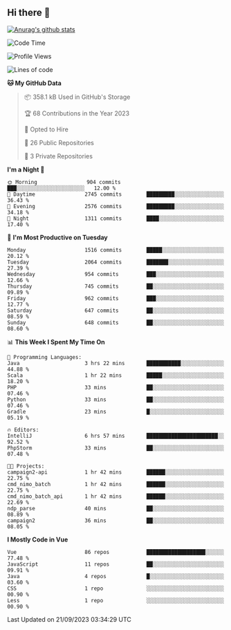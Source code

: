 ## Hi there 👋

[![Anurag's github stats](https://github-readme-stats.vercel.app/api?username=Songwonseok)](https://github.com/anuraghazra/github-readme-stats)



<!--START_SECTION:waka-->
![Code Time](http://img.shields.io/badge/Code%20Time-2%2C517%20hrs%2040%20mins-blue)

![Profile Views](http://img.shields.io/badge/Profile%20Views-0-blue)

![Lines of code](https://img.shields.io/badge/From%20Hello%20World%20I%27ve%20Written-35.0%20million%20lines%20of%20code-blue)

**🐱 My GitHub Data** 

> 📦 358.1 kB Used in GitHub's Storage 
 > 
> 🏆 68 Contributions in the Year 2023
 > 
> 💼 Opted to Hire
 > 
> 📜 26 Public Repositories 
 > 
> 🔑 3 Private Repositories 
 > 
**I'm a Night 🦉** 

```text
🌞 Morning                904 commits         ███░░░░░░░░░░░░░░░░░░░░░░   12.00 % 
🌆 Daytime                2745 commits        █████████░░░░░░░░░░░░░░░░   36.43 % 
🌃 Evening                2576 commits        █████████░░░░░░░░░░░░░░░░   34.18 % 
🌙 Night                  1311 commits        ████░░░░░░░░░░░░░░░░░░░░░   17.40 % 
```
📅 **I'm Most Productive on Tuesday** 

```text
Monday                   1516 commits        █████░░░░░░░░░░░░░░░░░░░░   20.12 % 
Tuesday                  2064 commits        ███████░░░░░░░░░░░░░░░░░░   27.39 % 
Wednesday                954 commits         ███░░░░░░░░░░░░░░░░░░░░░░   12.66 % 
Thursday                 745 commits         ██░░░░░░░░░░░░░░░░░░░░░░░   09.89 % 
Friday                   962 commits         ███░░░░░░░░░░░░░░░░░░░░░░   12.77 % 
Saturday                 647 commits         ██░░░░░░░░░░░░░░░░░░░░░░░   08.59 % 
Sunday                   648 commits         ██░░░░░░░░░░░░░░░░░░░░░░░   08.60 % 
```


📊 **This Week I Spent My Time On** 

```text
💬 Programming Languages: 
Java                     3 hrs 22 mins       ███████████░░░░░░░░░░░░░░   44.88 % 
Scala                    1 hr 22 mins        █████░░░░░░░░░░░░░░░░░░░░   18.20 % 
PHP                      33 mins             ██░░░░░░░░░░░░░░░░░░░░░░░   07.46 % 
Python                   33 mins             ██░░░░░░░░░░░░░░░░░░░░░░░   07.46 % 
Gradle                   23 mins             █░░░░░░░░░░░░░░░░░░░░░░░░   05.19 % 

🔥 Editors: 
IntelliJ                 6 hrs 57 mins       ███████████████████████░░   92.52 % 
PhpStorm                 33 mins             ██░░░░░░░░░░░░░░░░░░░░░░░   07.48 % 

🐱‍💻 Projects: 
campaign2-api            1 hr 42 mins        ██████░░░░░░░░░░░░░░░░░░░   22.75 % 
cmd_nimo_batch           1 hr 42 mins        ██████░░░░░░░░░░░░░░░░░░░   22.75 % 
cmd_nimo_batch_api       1 hr 42 mins        ██████░░░░░░░░░░░░░░░░░░░   22.69 % 
ndp_parse                40 mins             ██░░░░░░░░░░░░░░░░░░░░░░░   08.89 % 
campaign2                36 mins             ██░░░░░░░░░░░░░░░░░░░░░░░   08.05 % 
```

**I Mostly Code in Vue** 

```text
Vue                      86 repos            ███████████████████░░░░░░   77.48 % 
JavaScript               11 repos            ██░░░░░░░░░░░░░░░░░░░░░░░   09.91 % 
Java                     4 repos             █░░░░░░░░░░░░░░░░░░░░░░░░   03.60 % 
CSS                      1 repo              ░░░░░░░░░░░░░░░░░░░░░░░░░   00.90 % 
Less                     1 repo              ░░░░░░░░░░░░░░░░░░░░░░░░░   00.90 % 
```




 Last Updated on 21/09/2023 03:34:29 UTC
<!--END_SECTION:waka-->
